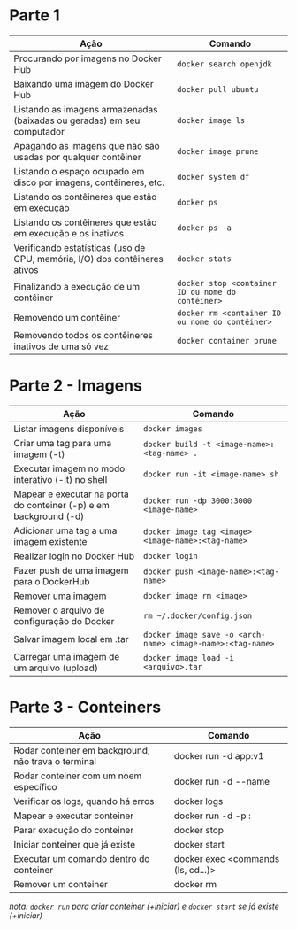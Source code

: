 # Parte 1
| Ação                                                                       | Comando                                           |
|----------------------------------------------------------------------------|---------------------------------------------------|
| Procurando por imagens no Docker Hub                                       | `docker search openjdk`                           |
| Baixando uma imagem do Docker Hub                                          | `docker pull ubuntu`                              |
| Listando as imagens armazenadas (baixadas ou geradas) em seu computador    | `docker image ls`                                 |
| Apagando as imagens que não são usadas por qualquer contêiner              | `docker image prune`                              |
| Listando o espaço ocupado em disco por imagens, contêineres, etc.          | `docker system df`                                |
| Listando os contêineres que estão em execução                              | `docker ps`                                       |
| Listando os contêineres que estão em execução e os inativos                | `docker ps -a`                                    |
| Verificando estatísticas (uso de CPU, memória, I/O) dos contêineres ativos | `docker stats`                                    |
| Finalizando a execução de um contêiner                                     | `docker stop <container ID ou nome do contêiner>` |
| Removendo um contêiner                                                     | `docker rm <container ID ou nome do contêiner>`   |
| Removendo todos os contêineres inativos de uma só vez                      | `docker container prune`                          |


# Parte 2 - Imagens
| Ação                                                               | Comando                                                    |
|--------------------------------------------------------------------|------------------------------------------------------------|
| Listar imagens disponíveis                                         | `docker images`                                            |
| Criar uma tag para uma imagem (-t)                                 | `docker build -t <image-name>:<tag-name> .`                |
| Executar imagem no modo interativo (-it) no shell                  | `docker run -it <image-name> sh`                           |
| Mapear e executar na porta do conteiner  (-p) e em background (-d) | `docker run -dp 3000:3000 <image-name>`                    |
| Adicionar uma tag a uma imagem existente                           | `docker image tag <image> <image-name>:<tag-name>`         |
| Realizar login no Docker Hub                                       | `docker login`                                             |
| Fazer push de uma imagem para o DockerHub                       | `docker push <image-name>:<tag-name>`                      |
| Remover uma imagem                                                 | `docker image rm <image>`                                  |
| Remover o arquivo de configuração do Docker                        | `rm ~/.docker/config.json`                                 |
| Salvar imagem local em .tar                                        | `docker image save -o <arch-name> <image-name>:<tag-name>` |
| Carregar uma imagem de um arquivo (upload)                         | `docker image load -i <arquivo>.tar`                       |


# Parte 3 - Conteiners

| Ação                                                | Comando                                             |
| --------------------------------------------------- | --------------------------------------------------- |
| Rodar conteiner em background, não trava o terminal | docker run -d  app:v1                               |
| Rodar conteiner com um noem específico              | docker run -d --name <name-conteiner>               |
| Verificar os logs, quando há erros                  | docker logs <id-conteiner>                          |
| Mapear e executar conteiner                         | docker run -d -p <host-port>:<docker-port>          |
| Parar execução do conteiner                         | docker stop <conteiner-name>                        |
| Iniciar conteiner que já existe                     | docker start <conteiner-name>                       |
| Executar um comando dentro do conteiner             | docker exec <conteiner-name> <commands (ls, cd...)> |
| Remover um conteiner                                | docker rm <conteiner-name>                          |




_nota: `docker run` para criar conteiner (+iniciar) e `docker start` se já existe (+iniciar)_